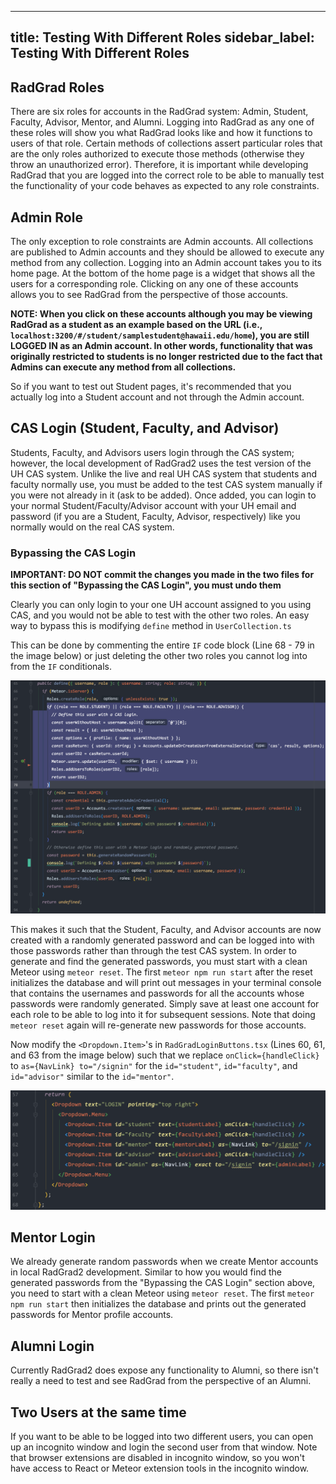 ---
title: Testing With Different Roles
sidebar_label: Testing With Different Roles
-------------------------------------------

## RadGrad Roles
There are six roles for accounts in the RadGrad system: Admin, Student, Faculty, Advisor, Mentor, and Alumni. Logging into RadGrad as any one of these roles will show you what RadGrad looks like and how it functions to users of that role. Certain methods of collections assert particular roles that are the only roles authorized to execute those methods (otherwise they throw an unauthorized error). Therefore, it is important while developing RadGrad that you are logged into the correct role to be able to manually test the functionality of your code behaves as expected to any role constraints.

## Admin Role
The only exception to role constraints are Admin accounts. All collections are published to Admin accounts and they should be allowed to execute any method from any collection. Logging into an Admin account takes you to its home page. At the bottom of the home page is a widget that shows all the users for a corresponding role. Clicking on any one of these accounts allows you to see RadGrad from the perspective of those accounts.

**NOTE: When you click on these accounts although you may be viewing RadGrad as a student as an example based on the URL (i.e., `localhost:3200/#/student/samplestudent@hawaii.edu/home`), you are still LOGGED IN as an Admin account. In other words, functionality that was originally restricted to students is no longer restricted due to the fact that Admins can execute any method from all collections.**

So if you want to test out Student pages, it's recommended that you actually log into a Student account and not through the Admin account.

## CAS Login (Student, Faculty, and Advisor)
Students, Faculty, and Advisors users login through the CAS system; however, the local development of RadGrad2 uses the test version of the UH CAS system. Unlike the live and real UH CAS system that students and faculty normally use, you must be added to the test CAS system manually if you were not already in it (ask to be added). Once added, you can login to your normal Student/Faculty/Advisor account with your UH email and password (if you are a Student, Faculty, Advisor, respectively) like you normally would on the real CAS system.

### Bypassing the CAS Login
**IMPORTANT: DO NOT commit the changes you made in the two files for this section of "Bypassing the CAS Login", you must undo them**

Clearly you can only login to your one UH account assigned to you using CAS, and you would not be able to test with the other two roles. An easy way to bypass this is modifying `define` method in `UserCollection.ts`


This can be done by commenting the entire `IF` code block (Line 68 - 79 in the image below) or just deleting the other two roles you cannot log into from the `IF` conditionals.

![usercollection-code.png](../../../static/img/radgrad2/developer/testing-with-different-roles/usercollection-code.png)

This makes it such that the Student, Faculty, and Advisor accounts are now created with a randomly generated password and can be logged into with those passwords rather than through the test CAS system. In order to generate and find the generated passwords, you must start with a clean Meteor using `meteor reset`. The first `meteor npm run start` after the reset initializes the database and will print out messages in your terminal console that contains the usernames and passwords for all the accounts whose passwords were randomly generated. Simply save at least one account for each role to be able to log into it for subsequent sessions. Note that doing `meteor reset` again will re-generate new passwords for those accounts.

Now modify the `<Dropdown.Item>`'s in `RadGradLoginButtons.tsx` (Lines 60, 61, and 63 from the image below) such that we replace `onClick={handleClick}` to `as={NavLink} to="/signin"` for the `id="student"`, `id="faculty"`, and `id="advisor"` similar to the `id="mentor"`.

![radgradloginbuttons-original.png](../../../static/img/radgrad2/developer/testing-with-different-roles/radgradloginbuttons-original.png)

## Mentor Login
We already generate random passwords when we create Mentor accounts in local RadGrad2 development. Similar to how you would find the generated passwords from the "Bypassing the CAS Login" section above, you need to start with a clean Meteor using `meteor reset`. The first `meteor npm run start` then initializes the database and prints out the generated passwords for Mentor profile accounts.

## Alumni Login
Currently RadGrad2 does expose any functionality to Alumni, so there isn't really a need to test and see RadGrad from the perspective of an Alumni.

## Two Users at the same time
If you want to be able to be logged into two different users, you can open up an incognito window and login the second user from that window. Note that browser extensions are disabled in incognito window, so you won't have access to React or Meteor extension tools in the incognito window.
